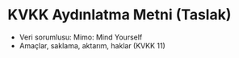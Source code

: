 # KVKK Aydınlatma Metni (Taslak)
- Veri sorumlusu: Mimo: Mind Yourself
- Amaçlar, saklama, aktarım, haklar (KVKK 11)

